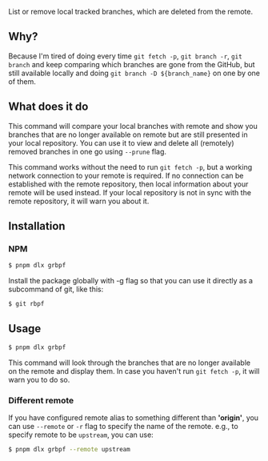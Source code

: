 List or remove local tracked branches, which are deleted from the remote.

## Why?

Because I'm tired of doing every time `git fetch -p`, `git branch -r`, `git branch` and keep comparing which branches are gone from the GitHub, but still available locally and doing `git branch -D ${branch_name}` on one by one of them.

## What does it do

This command will compare your local branches with remote and show you branches that are no longer available on remote but are still presented in your local repository. You can use it to view and delete all (remotely) removed branches in one go using `--prune` flag.

This command works without the need to run `git fetch -p`, but a working network connection to your remote is required. If no connection can be established with the remote repository, then local information about your remote will be used instead. If your local repository is not in sync with the remote repository, it will warn you about it.

## Installation

### NPM

```bash
$ pnpm dlx grbpf
```

Install the package globally with -g flag so that you can use it directly as a subcommand of git, like this:

```bash
$ git rbpf
```

## Usage

```bash
$ pnpm dlx grbpf
```

This command will look through the branches that are no longer available on the remote and display them.
In case you haven't run `git fetch -p`, it will warn you to do so.

### Different remote

If you have configured remote alias to something different than **'origin'**, you can use `--remote` or `-r` flag to specify the name of the remote. e.g., to specify remote to be `upstream`, you can use:

```bash
$ pnpm dlx grbpf --remote upstream
```
